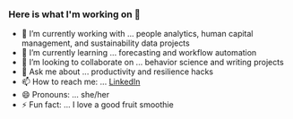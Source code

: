 ### Here is what I'm working on 👋



- 🔭 I’m currently working with ... people analytics, human capital management, and sustainability data projects 
- 🌱 I’m currently learning ... forecasting and workflow automation
- 👯 I’m looking to collaborate on ... behavior science and writing projects
- 💬 Ask me about ... productivity and resilience hacks
- 📫 How to reach me: ... [LinkedIn](https://www.linkedin.com/in/itotheanalyst)
- 😄 Pronouns: ... she/her
- ⚡ Fun fact: ... I love a good fruit smoothie

